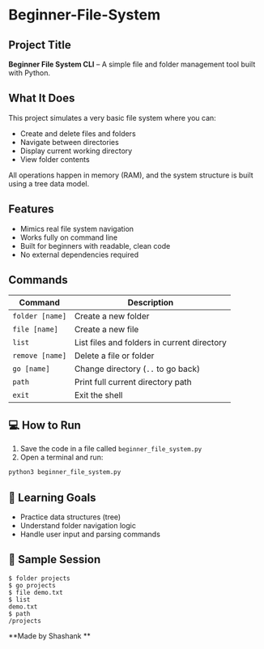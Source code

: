 # Beginner-File-System
##  Project Title
**Beginner File System CLI** – A simple file and folder management tool built with Python.

##  What It Does
This project simulates a very basic file system where you can:
- Create and delete files and folders
- Navigate between directories
- Display current working directory
- View folder contents

All operations happen in memory (RAM), and the system structure is built using a tree data model.

## Features
- Mimics real file system navigation
- Works fully on command line
- Built for beginners with readable, clean code
- No external dependencies required

## Commands
| Command         | Description                                  |
|----------------|----------------------------------------------|
| `folder [name]` | Create a new folder                         |
| `file [name]`   | Create a new file                           |
| `list`          | List files and folders in current directory |
| `remove [name]` | Delete a file or folder                    |
| `go [name]`     | Change directory (`..` to go back)         |
| `path`          | Print full current directory path          |
| `exit`          | Exit the shell                             |

## 💻 How to Run
1. Save the code in a file called `beginner_file_system.py`
2. Open a terminal and run:
```bash
python3 beginner_file_system.py
```

## 🧠 Learning Goals
- Practice data structures (tree)
- Understand folder navigation logic
- Handle user input and parsing commands

## 📘 Sample Session
```
$ folder projects
$ go projects
$ file demo.txt
$ list
demo.txt
$ path
/projects
```

**Made by Shashank **  
